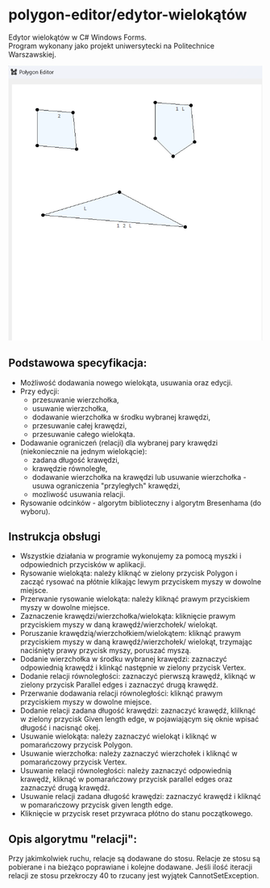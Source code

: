 # polygon-editor/edytor-wielokątów
Edytor wielokątów w C# Windows Forms. <br/>
Program wykonany jako projekt uniwersytecki na Politechnice Warszawskiej. 

<img src="/Screenshots/app1.png">

## Podstawowa specyfikacja:
<ul>
  <li>Możliwość dodawania nowego wielokąta, usuwania oraz edycji.</li>
  <li>Przy edycji:
    <ul>
      <li>przesuwanie wierzchołka,</li>
      <li>usuwanie wierzchołka,</li>
      <li>dodawanie wierzchołka w środku wybranej krawędzi,</li>
      <li>przesuwanie całej krawędzi,</li>
      <li>przesuwanie całego wielokąta.</li>     
    </ul>
  </li>
  <li>Dodawanie ograniczeń (relacji) dla wybranej pary krawędzi (niekoniecznie na jednym wielokącie):
    <ul>
      <li>zadana długość krawędzi,</li>
      <li>krawędzie równoległe,</li>
      <li>dodawanie wierzchołka na krawędzi lub usuwanie wierzchołka - usuwa ograniczenia "przyległych" krawędzi,</li>
      <li>mozliwość usuwania relacji.</li>
    </ul>
  </li>
  <li>Rysowanie odcinków - algorytm biblioteczny i algorytm Bresenhama (do wyboru).</li>
</ul>

## Instrukcja obsługi
- Wszystkie działania w programie wykonujemy za pomocą myszki i odpowiednich przycisków w aplikacji.
- Rysowanie wielokąta: należy kliknąć w zielony przycisk Polygon i zacząć rysować na płótnie klikając lewym 
  przyciskem myszy w dowolne miejsce.
- Przerwanie rysowanie wielokąta: należy kliknąć prawym przyciskiem myszy w dowolne miejsce.
- Zaznaczenie krawędzi/wierzchołka/wielokąta: kliknięcie prawym przyciskiem myszy w daną krawędź/wierzchołek/
  wielokąt.
- Poruszanie krawędzią/wierzchołkiem/wielokątem: kliknąć prawym przyciskiem myszy w daną krawędź/wierzchołek/
  wielokąt, trzymając naciśnięty prawy przycisk myszy, poruszać myszą.
- Dodanie wierzchołka w środku wybranej krawędzi: zaznaczyć odpowiednią krawędź i klinkąć następnie w zielony
  przycisk Vertex.
- Dodanie relacji równoległości: zaznaczyć pierwszą krawędź, kliknąć w zielony przycisk Parallel edges i
  zaznaczyć drugą krawędź.
- Przerwanie dodawania relacji równoległości: kliknąć prawym przyciskiem myszy w dowolne miejsce.
- Dodanie relacji zadana długość krawędzi: zaznaczyć krawędź, klilknąć w zielony przycisk Given length edge, w 
  pojawiającym się oknie wpisać długość i nacisnąć okej.
- Usuwanie wielokąta: należy zaznaczyć wielokąt i kliknąć w pomarańczowy przycisk Polygon.
- Usuwanie wierzchołka: należy zaznaczyć wierzchołek i kliknąć w pomarańczowy przycisk Vertex.
- Usuwanie relacji równoległości: należy zaznaczyć odpowiednią krawędź, kliknąć w pomarańczowy przycisk parallel edges oraz
  zaznaczyć drugą krawędź.
- Usuwanie relacji zadana długość krawędzi: zaznaczyć krawędź i kliknąć w pomarańczowy przycisk given length edge.
- Kliknięcie w przycisk reset przywraca płótno do stanu początkowego.


## Opis algorytmu "relacji":
Przy jakimkolwiek ruchu, relacje są dodawane do stosu. Relacje ze stosu są pobierane i na bieżąco poprawiane 
i kolejne dodawane. Jeśli ilość iteracji relacji ze stosu przekroczy 40 to rzucany jest wyjątek CannotSetException.

